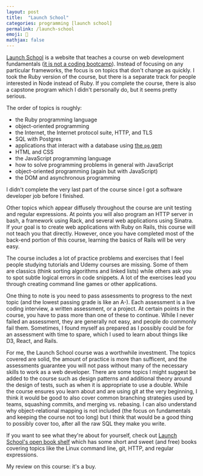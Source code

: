 ```yaml
---
layout: post
title:  "Launch School"
categories: programming [launch school]
permalink: /launch-school
emoji: 🙂
mathjax: false
---
```


[Launch School](https://launchschool.com) is a website that teaches a course on web development fundamentals ([it is not a coding bootcamp](https://medium.com/launch-school/were-not-a-bootcamp-c33901412c38)). Instead of focusing on any particular frameworks, the focus is on topics that don't change as quickly. I took the Ruby version of the course, but there is a separate track for people interested in Node instead of Ruby. If you complete the course, there is also a capstone program which I didn't personally do, but it seems pretty serious.

The order of topics is roughly:
- the Ruby programming language
- object-oriented programming
- the Internet, the Internet protocol suite, HTTP, and TLS
- SQL with Postgres
- applications that interact with a database using [the `pg` gem](https://github.com/ged/ruby-pg)
- HTML and CSS
- the JavaScript programming language
- how to solve programming problems in general with JavaScript
- object-oriented programming (again but with JavaScript)
- the DOM and asynchronous programming

I didn't complete the very last part of the course since I got a software developer job before I finished.

Other topics which appear diffusely throughout the course are unit testing and regular expressions. At points you will also program an HTTP server in bash, a framework using Rack, and several web applications using Sinatra. If your goal is to create web applications with Ruby on Rails, this course will not teach you that directly. However, once you have completed most of the back-end portion of this course, learning the basics of Rails will be very easy.

The course includes a lot of practice problems and exercises that I feel people studying tutorials and Udemy courses are missing. Some of them are classics (think sorting algorithms and linked lists) while others ask you to spot subtle logical errors in code snippets. A lot of the exercises lead you through creating command line games or other applications.

One thing to note is you need to pass assessments to progress to the next topic (and the lowest passing grade is like an A-). Each assessment is a live coding interview, a written assessment, or a project. At certain points in the course, you have to pass more than one of these to continue. While I never failed an assessment, they are generally not easy, and people do commonly fail them. Sometimes, I found myself as prepared as I possibly could be for an assessment with time to spare, which I used to learn about things like D3, React, and Rails.

For me, the Launch School course was a worthwhile investment. The topics covered are solid, the amount of practice is more than sufficent, and the assessments guarantee you will not pass without many of the necessary skills to work as a web developer. There are some topics I might suggest be added to the course such as design patterns and additional theory around the design of tests, such as when it is appropriate to use a double. While the course ensures you learn about and are using git at the very beginning, I think it would be good to also cover common branching strategies used by teams, squashing commits, and merging vs. rebasing. I can also understand why object-relational mapping is not included (the focus on fundamentals and keeping the course not too long) but I think that would be a good thing to possibly cover too, after all the raw SQL they make you write.

If you want to see what they're about for yourself, check out [Launch School's open book shelf](https://launchschool.com/books) which has some short and sweet (and free) books covering topics like the Linux command line, git, HTTP, and regular expressions.

My review on this course: it's a buy.